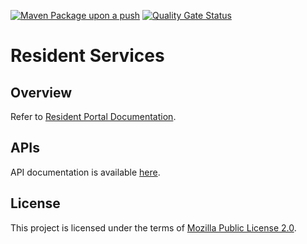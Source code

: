 [![Maven Package upon a push](https://github.com/mosip/resident-services/actions/workflows/push_trigger.yml/badge.svg?branch=release-1.2.1.x)](https://github.com/mosip/resident-services/actions/workflows/push_trigger.yml)
[![Quality Gate Status](https://sonarcloud.io/api/project_badges/measure?project=mosip_resident-services&id=mosip_resident-services&branch=release-1.2.1.x&metric=alert_status)](https://sonarcloud.io/dashboard?id=mosip_resident-services&branch=release-1.2.1.x)

# Resident Services
## Overview
Refer to [Resident Portal Documentation](https://docs.mosip.io/1.2.0/modules/resident-services).

## APIs
API documentation is available [here](https://mosip.stoplight.io/docs/resident).

## License
This project is licensed under the terms of [Mozilla Public License 2.0](LICENSE).



